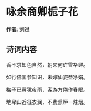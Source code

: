 # 咏余商卿栀子花

**作者**: 刘过

## 诗词内容

香不求知色自然，朝来何许雪华鲜。

如行佛国参知识，未嫁仙姿益净娟。

梅子已黄犹夜雨，客游方倦作春眠。

地卑山近征衣润，不费熏炉一炷烟。

